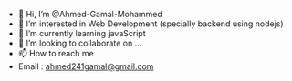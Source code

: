 - 👋 Hi, I’m @Ahmed-Gamal-Mohammed
- 👀 I’m interested in Web Development (specially backend using nodejs)
- 🌱 I’m currently learning javaScript 
- 💞️ I’m looking to collaborate on ...
- 📫 How to reach me
- Email : ahmed241gamal@gmail.com

<!---
Ahmed-Gamal-Mohammed/Ahmed-Gamal-Mohammed is a ✨ special ✨ repository because its `README.md` (this file) appears on your GitHub profile.
You can click the Preview link to take a look at your changes.
--->
